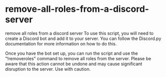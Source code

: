 # remove-all-roles-from-a-discord-server
remove all roles from a discord server
To use this script, you will need to create a Discord bot and add it to your server. You can follow the Discord.py documentation for more information on how to do this.

Once you have the bot set up, you can run the script and use the "!removeroles" command to remove all roles from the server. Please be aware that this action cannot be undone and may cause significant disruption to the server. Use with caution.
